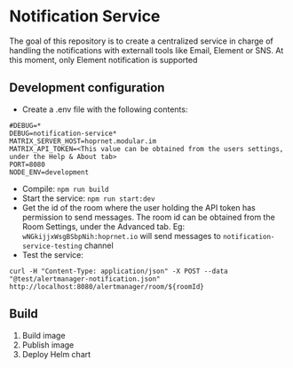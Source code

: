 # Notification Service

The goal of this repository is to create a centralized service in charge of handling the notifications with externall tools like Email, Element or SNS. At this moment, only Element notification is supported

## Development configuration

- Create a .env file with the following contents:
```
#DEBUG=*
DEBUG=notification-service*
MATRIX_SERVER_HOST=hoprnet.modular.im
MATRIX_API_TOKEN=<This value can be obtained from the users settings, under the Help & About tab>
PORT=8080
NODE_ENV=development
```
- Compile: `npm run build`
- Start the service: `npm run start:dev`
- Get the id of the room where the user holding the API token has permission to send messages. The room id can be obtained from the Room Settings, under the Advanced tab. Eg: `wNGkijjxWsgBSbpNih:hoprnet.io` will send messages to `notification-service-testing` channel
- Test the service: 
```
curl -H "Content-Type: application/json" -X POST --data "@test/alertmanager-notification.json" http://localhost:8080/alertmanager/room/${roomId}
```

## Build

1. Build image
2. Publish image
3. Deploy Helm chart